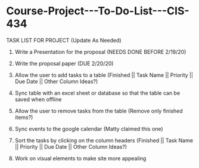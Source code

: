 # Course-Project---To-Do-List---CIS-434

TASK LIST FOR PROJECT (Update As Needed)

1. Write a Presentation for the proposal (NEEDS DONE BEFORE 2/19/20)

2. Write the proposal paper (DUE 2/20/20)

3. Allow the user to add tasks to a table   (Finished || Task Name || Priority || Due Date || Other Column Ideas?)
    
4. Sync table with an excel sheet or database so that the table can be saved when offline
    
5. Allow the user to remove tasks from the table    (Remove only finished items?)

6. Sync events to the google calendar   (Matty claimed this one)

7. Sort the tasks by clicking on the column headers     (Finished || Task Name || Priority || Due Date || Other Column Ideas?)

8. Work on visual elements to make site more appealing 
